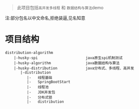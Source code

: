 > 此项目包括`高并发多线程` 和 `数据结构与算法`demo

注:部分包名以中文命名,拒绝装逼,见名知意
   
# 项目结构
   ```text
   distribution-algorithm 
       |-husky-spi                      java原生spi机制测试
       |-husky-algorithm                java数据结构与算法
       |-husky-distribution             java分布式、多线程、高并发
          |-distribution
             |-   线程基础  
             |-   SpringBootStart
             |-   线程池
             |-   JDK并发包
             |-   分布式锁
             |-   distribution
   ```